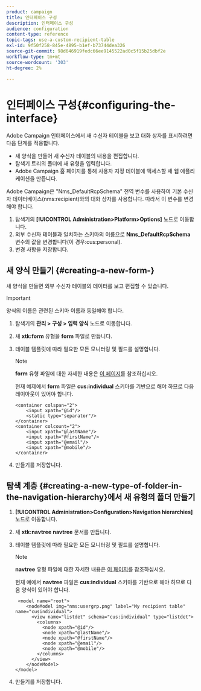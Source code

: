 ```yaml
---
product: campaign
title: 인터페이스 구성
description: 인터페이스 구성
audience: configuration
content-type: reference
topic-tags: use-a-custom-recipient-table
exl-id: 9f50f258-845e-4895-b1ef-b73744dea326
source-git-commit: 98d646919fedc66ee9145522ad0c5f15b25dbf2e
workflow-type: tm+mt
source-wordcount: '303'
ht-degree: 2%

---
```


# 인터페이스 구성{#configuring-the-interface}

Adobe Campaign 인터페이스에서 새 수신자 테이블을 보고 대화 상자를 표시하려면 다음 단계를 적용합니다.

* 새 양식을 만들어 새 수신자 테이블의 내용을 편집합니다.
* 탐색기 트리의 폴더에 새 유형을 입력합니다.
* Adobe Campaign 홈 페이지를 통해 사용자 지정 테이블에 액세스할 새 웹 애플리케이션을 만듭니다.

Adobe Campaign은 &quot;Nms_DefaultRcpSchema&quot; 전역 변수를 사용하여 기본 수신자 데이터베이스(nms:recipient)와의 대화 상자를 사용합니다. 따라서 이 변수를 변경해야 합니다.

1. 탐색기의 **[!UICONTROL Administration>Platform>Options]** 노드로 이동합니다.
1. 외부 수신자 테이블과 일치하는 스키마의 이름으로 **Nms_DefaultRcpSchema** 변수의 값을 변경합니다(이 경우:cus:personal).
1. 변경 사항을 저장합니다.

## 새 양식 만들기 {#creating-a-new-form-}

새 양식을 만들면 외부 수신자 테이블의 데이터를 보고 편집할 수 있습니다.

>[!IMPORTANT]
>
>양식의 이름은 관련된 스키마 이름과 동일해야 합니다.

1. 탐색기의 **관리 > 구성 > 입력 양식** 노드로 이동합니다.
1. 새 **xtk:form** 유형을 **form** 파일로 만듭니다.
1. 테이블 템플릿에 따라 필요한 모든 모니터링 및 필드를 설명합니다.

   >[!NOTE]
   >
   >**form** 유형 파일에 대한 자세한 내용은 [이 페이지](../../configuration/using/identifying-a-form.md)를 참조하십시오.

   현재 예제에서 **form** 파일은 **cus:individual** 스키마를 기반으로 해야 하므로 다음 레이아웃이 있어야 합니다.

   ```
   <container colspan="2">
       <input xpath="@id"/>
       <static type="separator"/>
   </container>
   <container colcount="2">
       <input xpath="@lastName"/>
       <input xpath="@firstName"/>
       <input xpath="@email"/>
       <input xpath="@mobile"/>
   </container> 
   ```

1. 만들기를 저장합니다.

## 탐색 계층 {#creating-a-new-type-of-folder-in-the-navigation-hierarchy}에서 새 유형의 폴더 만들기

1. **[!UICONTROL Administration>Configuration>Navigation hierarchies]** 노드로 이동합니다.
1. 새 **xtk:navtree** **navtree** 문서를 만듭니다.
1. 테이블 템플릿에 따라 필요한 모든 모니터링 및 필드를 설명합니다.

   >[!NOTE]
   >
   >**navtree** 유형 파일에 대한 자세한 내용은 [이 페이지](../../platform/using/adobe-campaign-explorer.md#about-navigation-hierarchy)를 참조하십시오.

   현재 예에서 **navtree** 파일은 **cus:individual** 스키마를 기반으로 해야 하므로 다음 양식이 있어야 합니다.

   ```
    <model name="root">
       <nodeModel img="nms:usergrp.png" label="My recipient table" name="cusindividual">
         <view name="listdet" schema="cus:individual" type="listdet">
           <columns>
             <node xpath="@id"/>
             <node xpath="@lastName"/>
             <node xpath="@firstName"/>
             <node xpath="@email"/>
             <node xpath="@mobile"/>
           </columns>
         </view>
       </nodeModel>
   </model>
   ```

1. 만들기를 저장합니다.
